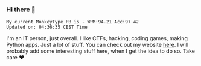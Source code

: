 ### Hi there 👋
<!-- PB START -->
```
My current MonkeyType PB is - WPM:94.21 Acc:97.42
Updated on: 04:36:35 CEST Time
```
<!-- PB END -->
I'm an IT person, just overall. I like CTFs, hacking, coding games, making Python apps. Just a lot of stuff.
You can check out my website [here](https://skill3472.github.io/).
I will probably add some interesting stuff here, when I get the idea to do so. Take care ❤️
